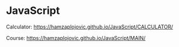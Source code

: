 # JavaScript
Calculator: https://hamzaplojovic.github.io/JavaScript/CALCULATOR/

Course: https://hamzaplojovic.github.io/JavaScript/MAIN/
